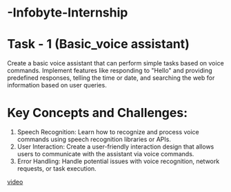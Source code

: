 # -Infobyte-Internship

# Task - 1 (Basic_voice assistant) 

 Create a basic voice assistant that can perform simple tasks based on voice commands. Implement features like responding to "Hello" and providing predefined responses, telling the time or date, and searching the web for information based on user queries.

# Key Concepts and Challenges:

1. Speech Recognition: Learn how to recognize and process voice commands using speech recognition libraries or APIs.
2. User Interaction: Create a user-friendly interaction design that allows users to communicate with the assistant via voice commands.
3. Error Handling: Handle potential issues with voice recognition, network requests, or task execution.

[video](https://github.com/harikesavb/-Infobyte-Internship/assets/111637722/7906710a-7cf8-438c-badd-5a44fec81981)
